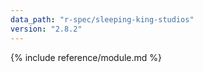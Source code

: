 ```yaml
---
data_path: "r-spec/sleeping-king-studios"
version: "2.8.2"
---
```


{% include reference/module.md %}
